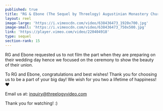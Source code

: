 ```yaml
---
published: true
title: "RG & Ebone (The Sequel by Threelogy) Augustinian Monastery Church Bohol - June 2017"
layout: reel
image-large: 'https://i.vimeocdn.com/video/638436473_1920x700.jpg'
image-small: 'https://i.vimeocdn.com/video/638436473_750x500.jpg'
link: 'https://player.vimeo.com/video/220404918'
type: sequel
section-rank: 15
---
```

RG and Ebone requested us to not film the part when they are preparing on their wedding day hence we focused on the ceremony to show the beauty of their union.
 
To RG and Ebone, congratulations and best wishes! Thank you for choosing us to be a part of your big day! We wish for you two a lifetime of happiness! ❤

Email us at: inquiry@threelogyvideo.com

Thank you for watching! :)